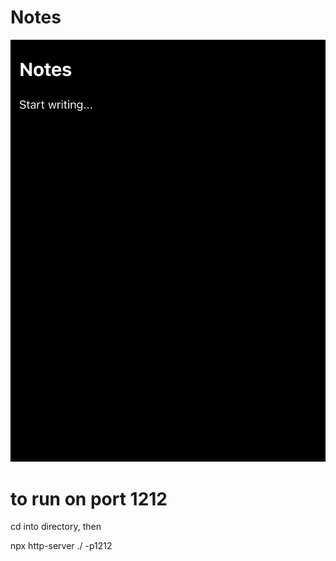 # Notes

<img width="1313" alt="Screenshot of live page" src="thumb.png">

# to run on port 1212

cd into directory, then

npx http-server ./ -p1212
